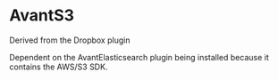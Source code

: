 # AvantS3

Derived from the Dropbox plugin
 
Dependent on the AvantElasticsearch plugin being installed because it contains the AWS/S3 SDK.